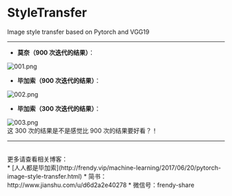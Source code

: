 # StyleTransfer
Image style transfer based on Pytorch and VGG19

-----

* **莫奈（900 次迭代的结果）**：<br>

![001.png](http://upload-images.jianshu.io/upload_images/6306778-2c32b8961c4798f8.png?imageMogr2/auto-orient/strip%7CimageView2/2/w/1240)<br>

* **毕加索（900 次迭代的结果）**：<br>

![002.png](http://upload-images.jianshu.io/upload_images/6306778-21b383902e568f08.png?imageMogr2/auto-orient/strip%7CimageView2/2/w/1240)<br>

* **毕加索（300 次迭代的结果）**：<br>

![003.png](http://upload-images.jianshu.io/upload_images/6306778-bb4dfe161c47ab9a.png?imageMogr2/auto-orient/strip%7CimageView2/2/w/1240)<br>
这 300 次的结果是不是感觉比 900 次的结果要好看？！

-----

<br>
更多请查看相关博客：<br>
* [人人都是毕加索](http://frendy.vip/machine-learning/2017/06/20/pytorch-image-style-transfer.html)
* 简书：http://www.jianshu.com/u/d6d2a2e40278
* 微信号：frendy-share